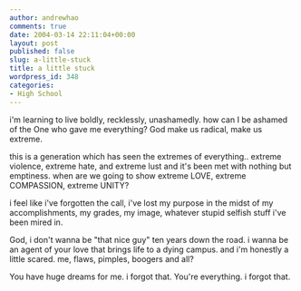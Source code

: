 ```yaml
---
author: andrewhao
comments: true
date: 2004-03-14 22:11:04+00:00
layout: post
published: false
slug: a-little-stuck
title: a little stuck
wordpress_id: 348
categories:
- High School
---
```


i'm learning to live boldly, recklessly, unashamedly. how can I be ashamed of the One who gave me everything? God make us radical, make us extreme.

this is a generation which has seen the extremes of everything.. extreme violence, extreme hate, and extreme lust and it's been met with nothing but emptiness. when are we going to show extreme LOVE, extreme COMPASSION, extreme UNITY?

i feel like i've forgotten the call, i've lost my purpose in the midst of my accomplishments, my grades, my image, whatever stupid selfish stuff i've been mired in.

God, i don't wanna be "that nice guy" ten years down the road. i wanna be an agent of your love that brings life to a dying campus. and i'm honestly a little scared. me, flaws, pimples, boogers and all?

You have huge dreams for me. i forgot that. You're everything. i forgot that.
